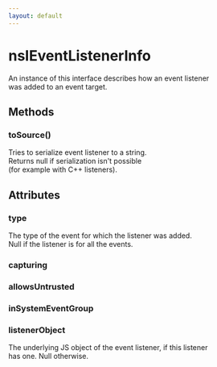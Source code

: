 ```yaml
---
layout: default
---
```


# nsIEventListenerInfo #
  
An instance of this interface describes how an event listener  
was added to an event target.  
  

## Methods ##

### toSource() ###
  
Tries to serialize event listener to a string.  
Returns null if serialization isn't possible  
(for example with C++ listeners).  
  

## Attributes ##

### type ###
  
The type of the event for which the listener was added.  
Null if the listener is for all the events.  
  

### capturing ###

### allowsUntrusted ###

### inSystemEventGroup ###

### listenerObject ###
  
The underlying JS object of the event listener, if this listener  
has one.  Null otherwise.  
  
